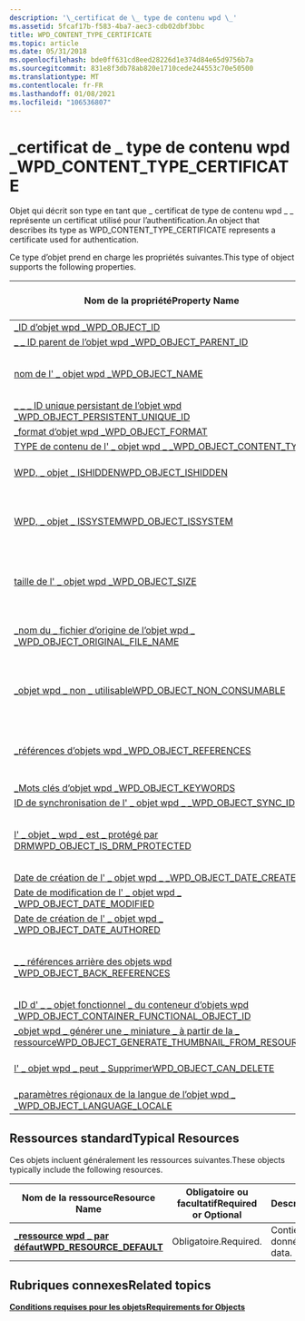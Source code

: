 ```yaml
---
description: '\_certificat de \_ type de contenu wpd \_'
ms.assetid: 5fcaf17b-f583-4ba7-aec3-cdb02dbf3bbc
title: WPD_CONTENT_TYPE_CERTIFICATE
ms.topic: article
ms.date: 05/31/2018
ms.openlocfilehash: bde0ff631cd8eed28226d1e374d84e65d9756b7a
ms.sourcegitcommit: 831e8f3db78ab820e1710cede244553c70e50500
ms.translationtype: MT
ms.contentlocale: fr-FR
ms.lasthandoff: 01/08/2021
ms.locfileid: "106536807"
---
```

# <a name="wpd_content_type_certificate"></a><span data-ttu-id="d6329-103">\_certificat de \_ type de contenu wpd \_</span><span class="sxs-lookup"><span data-stu-id="d6329-103">WPD\_CONTENT\_TYPE\_CERTIFICATE</span></span>

<span data-ttu-id="d6329-104">Objet qui décrit son type en tant que \_ certificat de type de contenu wpd \_ \_ représente un certificat utilisé pour l’authentification.</span><span class="sxs-lookup"><span data-stu-id="d6329-104">An object that describes its type as WPD\_CONTENT\_TYPE\_CERTIFICATE represents a certificate used for authentication.</span></span>

<span data-ttu-id="d6329-105">Ce type d’objet prend en charge les propriétés suivantes.</span><span class="sxs-lookup"><span data-stu-id="d6329-105">This type of object supports the following properties.</span></span>



| <span data-ttu-id="d6329-106">Nom de la propriété</span><span class="sxs-lookup"><span data-stu-id="d6329-106">Property Name</span></span>                                                                                                         | <span data-ttu-id="d6329-107">Obligatoire ou facultatif</span><span class="sxs-lookup"><span data-stu-id="d6329-107">Required or Optional</span></span>                                                  |
|-----------------------------------------------------------------------------------------------------------------------|-----------------------------------------------------------------------|
| [<span data-ttu-id="d6329-108">\_ID d’objet wpd \_</span><span class="sxs-lookup"><span data-stu-id="d6329-108">WPD\_OBJECT\_ID</span></span>](object-properties.md)                                                                | <span data-ttu-id="d6329-109">Obligatoire.</span><span class="sxs-lookup"><span data-stu-id="d6329-109">Required.</span></span>                                                             |
| [<span data-ttu-id="d6329-110">\_ \_ ID parent de l’objet wpd \_</span><span class="sxs-lookup"><span data-stu-id="d6329-110">WPD\_OBJECT\_PARENT\_ID</span></span>](object-properties.md)                                                 | <span data-ttu-id="d6329-111">Obligatoire.</span><span class="sxs-lookup"><span data-stu-id="d6329-111">Required.</span></span>                                                             |
| [<span data-ttu-id="d6329-112">nom de l' \_ objet wpd \_</span><span class="sxs-lookup"><span data-stu-id="d6329-112">WPD\_OBJECT\_NAME</span></span>](object-properties.md)                                                            | <span data-ttu-id="d6329-113">Obligatoire si l’objet représente un fichier.</span><span class="sxs-lookup"><span data-stu-id="d6329-113">Required if the object represents a file.</span></span>                             |
| [<span data-ttu-id="d6329-114">\_ \_ \_ ID unique persistant de l’objet wpd \_</span><span class="sxs-lookup"><span data-stu-id="d6329-114">WPD\_OBJECT\_PERSISTENT\_UNIQUE\_ID</span></span>](object-properties.md)                          | <span data-ttu-id="d6329-115">Obligatoire.</span><span class="sxs-lookup"><span data-stu-id="d6329-115">Required.</span></span>                                                             |
| [<span data-ttu-id="d6329-116">\_format d’objet wpd \_</span><span class="sxs-lookup"><span data-stu-id="d6329-116">WPD\_OBJECT\_FORMAT</span></span>](object-properties.md)                                                        | <span data-ttu-id="d6329-117">Obligatoire.</span><span class="sxs-lookup"><span data-stu-id="d6329-117">Required.</span></span>                                                             |
| [<span data-ttu-id="d6329-118">TYPE de contenu de l' \_ objet wpd \_ \_</span><span class="sxs-lookup"><span data-stu-id="d6329-118">WPD\_OBJECT\_CONTENT\_TYPE</span></span>](object-properties.md)                                           | <span data-ttu-id="d6329-119">Obligatoire.</span><span class="sxs-lookup"><span data-stu-id="d6329-119">Required.</span></span>                                                             |
| [<span data-ttu-id="d6329-120">WPD, \_ objet \_ ISHIDDEN</span><span class="sxs-lookup"><span data-stu-id="d6329-120">WPD\_OBJECT\_ISHIDDEN</span></span>](object-properties.md)                                                    | <span data-ttu-id="d6329-121">Obligatoire si l’objet est masqué.</span><span class="sxs-lookup"><span data-stu-id="d6329-121">Required if the object is hidden.</span></span>                                     |
| [<span data-ttu-id="d6329-122">WPD, \_ objet \_ ISSYSTEM</span><span class="sxs-lookup"><span data-stu-id="d6329-122">WPD\_OBJECT\_ISSYSTEM</span></span>](object-properties.md)                                                    | <span data-ttu-id="d6329-123">Obligatoire si l’objet est un objet système (représente un fichier système).</span><span class="sxs-lookup"><span data-stu-id="d6329-123">Required if the object is a system object (represents a system file).</span></span> |
| [<span data-ttu-id="d6329-124">taille de l' \_ objet wpd \_</span><span class="sxs-lookup"><span data-stu-id="d6329-124">WPD\_OBJECT\_SIZE</span></span>](object-properties.md)                                                            | <span data-ttu-id="d6329-125">Obligatoire si l’objet a au moins une ressource.</span><span class="sxs-lookup"><span data-stu-id="d6329-125">Required if the object has at least one resource.</span></span>                     |
| [<span data-ttu-id="d6329-126">\_nom du \_ fichier d’origine de l’objet wpd \_ \_</span><span class="sxs-lookup"><span data-stu-id="d6329-126">WPD\_OBJECT\_ORIGINAL\_FILE\_NAME</span></span>](object-properties.md)                              | <span data-ttu-id="d6329-127">Obligatoire si l’objet représente un fichier.</span><span class="sxs-lookup"><span data-stu-id="d6329-127">Required if the object represents a file.</span></span>                             |
| [<span data-ttu-id="d6329-128">\_objet wpd \_ non \_ utilisable</span><span class="sxs-lookup"><span data-stu-id="d6329-128">WPD\_OBJECT\_NON\_CONSUMABLE</span></span>](object-properties.md)                                       | <span data-ttu-id="d6329-129">Recommandé si l’objet n’est pas destiné à être consommé par l’appareil.</span><span class="sxs-lookup"><span data-stu-id="d6329-129">Recommended if the object is not meant for consumption by the device.</span></span> |
| [<span data-ttu-id="d6329-130">\_références d’objets wpd \_</span><span class="sxs-lookup"><span data-stu-id="d6329-130">WPD\_OBJECT\_REFERENCES</span></span>](object-properties.md)                                                | <span data-ttu-id="d6329-131">Obligatoire si l’objet a des références à d’autres objets.</span><span class="sxs-lookup"><span data-stu-id="d6329-131">Required if the object has references to other objects.</span></span>               |
| [<span data-ttu-id="d6329-132">\_Mots clés d’objet wpd \_</span><span class="sxs-lookup"><span data-stu-id="d6329-132">WPD\_OBJECT\_KEYWORDS</span></span>](object-properties.md)                                                    | <span data-ttu-id="d6329-133">Optionnel.</span><span class="sxs-lookup"><span data-stu-id="d6329-133">Optional.</span></span>                                                             |
| [<span data-ttu-id="d6329-134">ID de synchronisation de l' \_ objet wpd \_ \_</span><span class="sxs-lookup"><span data-stu-id="d6329-134">WPD\_OBJECT\_SYNC\_ID</span></span>](object-properties.md)                                                     | <span data-ttu-id="d6329-135">Optionnel.</span><span class="sxs-lookup"><span data-stu-id="d6329-135">Optional.</span></span>                                                             |
| [<span data-ttu-id="d6329-136">l' \_ objet \_ wpd \_ est \_ protégé par DRM</span><span class="sxs-lookup"><span data-stu-id="d6329-136">WPD\_OBJECT\_IS\_DRM\_PROTECTED</span></span>](object-properties.md)                                  | <span data-ttu-id="d6329-137">Obligatoire si l’objet est protégé par la technologie DRM.</span><span class="sxs-lookup"><span data-stu-id="d6329-137">Required if the object is protected by DRM technology.</span></span>                |
| [<span data-ttu-id="d6329-138">Date de création de l' \_ objet wpd \_ \_</span><span class="sxs-lookup"><span data-stu-id="d6329-138">WPD\_OBJECT\_DATE\_CREATED</span></span>](object-properties.md)                                           | <span data-ttu-id="d6329-139">Optionnel.</span><span class="sxs-lookup"><span data-stu-id="d6329-139">Optional.</span></span>                                                             |
| [<span data-ttu-id="d6329-140">Date de modification de l' \_ objet wpd \_ \_</span><span class="sxs-lookup"><span data-stu-id="d6329-140">WPD\_OBJECT\_DATE\_MODIFIED</span></span>](object-properties.md)                                         | <span data-ttu-id="d6329-141">Recommandé.</span><span class="sxs-lookup"><span data-stu-id="d6329-141">Recommended.</span></span>                                                          |
| [<span data-ttu-id="d6329-142">Date de création de l' \_ objet wpd \_ \_</span><span class="sxs-lookup"><span data-stu-id="d6329-142">WPD\_OBJECT\_DATE\_AUTHORED</span></span>](object-properties.md)                                         | <span data-ttu-id="d6329-143">Optionnel.</span><span class="sxs-lookup"><span data-stu-id="d6329-143">Optional.</span></span>                                                             |
| [<span data-ttu-id="d6329-144">\_ \_ références arrière des objets wpd \_</span><span class="sxs-lookup"><span data-stu-id="d6329-144">WPD\_OBJECT\_BACK\_REFERENCES</span></span>](object-properties.md)                                     | <span data-ttu-id="d6329-145">Recommandé si l’objet est référencé par un autre objet.</span><span class="sxs-lookup"><span data-stu-id="d6329-145">Recommended if the object is referenced by another object.</span></span>            |
| [<span data-ttu-id="d6329-146">\_ID d' \_ \_ objet fonctionnel \_ du conteneur d’objets wpd \_</span><span class="sxs-lookup"><span data-stu-id="d6329-146">WPD\_OBJECT\_CONTAINER\_FUNCTIONAL\_OBJECT\_ID</span></span>](object-properties.md)     | <span data-ttu-id="d6329-147">Optionnel.</span><span class="sxs-lookup"><span data-stu-id="d6329-147">Optional.</span></span>                                                             |
| [<span data-ttu-id="d6329-148">\_objet wpd \_ générer une \_ miniature \_ à partir de la \_ ressource</span><span class="sxs-lookup"><span data-stu-id="d6329-148">WPD\_OBJECT\_GENERATE\_THUMBNAIL\_FROM\_RESOURCE</span></span>](object-properties.md) | <span data-ttu-id="d6329-149">Optionnel.</span><span class="sxs-lookup"><span data-stu-id="d6329-149">Optional.</span></span>                                                             |
| [<span data-ttu-id="d6329-150">l' \_ objet wpd \_ peut \_ Supprimer</span><span class="sxs-lookup"><span data-stu-id="d6329-150">WPD\_OBJECT\_CAN\_DELETE</span></span>](object-properties.md)                                               | <span data-ttu-id="d6329-151">Obligatoire si l’objet peut être supprimé.</span><span class="sxs-lookup"><span data-stu-id="d6329-151">Required if the object can be deleted.</span></span>                                |
| [<span data-ttu-id="d6329-152">\_paramètres régionaux de la langue de l’objet wpd \_ \_</span><span class="sxs-lookup"><span data-stu-id="d6329-152">WPD\_OBJECT\_LANGUAGE\_LOCALE</span></span>](object-properties.md)                                                                | <span data-ttu-id="d6329-153">Optionnel.</span><span class="sxs-lookup"><span data-stu-id="d6329-153">Optional.</span></span>                                                             |



 

## <a name="typical-resources"></a><span data-ttu-id="d6329-154">Ressources standard</span><span class="sxs-lookup"><span data-stu-id="d6329-154">Typical Resources</span></span>

<span data-ttu-id="d6329-155">Ces objets incluent généralement les ressources suivantes.</span><span class="sxs-lookup"><span data-stu-id="d6329-155">These objects typically include the following resources.</span></span>



| <span data-ttu-id="d6329-156">Nom de la ressource</span><span class="sxs-lookup"><span data-stu-id="d6329-156">Resource Name</span></span>                                          | <span data-ttu-id="d6329-157">Obligatoire ou facultatif</span><span class="sxs-lookup"><span data-stu-id="d6329-157">Required or Optional</span></span> | <span data-ttu-id="d6329-158">Description</span><span class="sxs-lookup"><span data-stu-id="d6329-158">Description</span></span>        |
|--------------------------------------------------------|----------------------|--------------------|
| [<span data-ttu-id="d6329-159">**\_ressource wpd \_ par défaut**</span><span class="sxs-lookup"><span data-stu-id="d6329-159">**WPD\_RESOURCE\_DEFAULT**</span></span>](wpd-resource-default.md) | <span data-ttu-id="d6329-160">Obligatoire.</span><span class="sxs-lookup"><span data-stu-id="d6329-160">Required.</span></span>            | <span data-ttu-id="d6329-161">Contient les données.</span><span class="sxs-lookup"><span data-stu-id="d6329-161">Contains the data.</span></span> |



 

## <a name="related-topics"></a><span data-ttu-id="d6329-162">Rubriques connexes</span><span class="sxs-lookup"><span data-stu-id="d6329-162">Related topics</span></span>

<dl> <dt>

[<span data-ttu-id="d6329-163">**Conditions requises pour les objets**</span><span class="sxs-lookup"><span data-stu-id="d6329-163">**Requirements for Objects**</span></span>](requirements-for-objects.md)
</dt> </dl>

 

 



